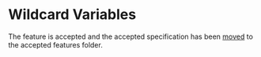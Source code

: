 # Wildcard Variables 

The feature is accepted and the accepted specification has been 
[moved](../../accepted/future-releases/wildcard-variables/feature-specification.md)
to the accepted features folder.
